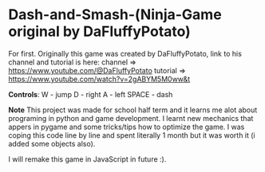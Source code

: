 # Dash-and-Smash-(Ninja-Game original by DaFluffyPotato)
For first. Originally this game was created by DaFluffyPotato, link to his channel and tutorial is here:
channel => https://www.youtube.com/@DaFluffyPotato
tutorial => https://www.youtube.com/watch?v=2gABYM5M0ww&t

**Controls**:
W - jump
D - right
A - left
SPACE - dash

**Note**
This project was made for school half term and it learns me alot about programing in python and game development. 
I learnt new mechanics that appers in pygame and some tricks/tips how to optimize the game.
I was coping this code line by line and spent literally 1 month but it was worth it (i added some objects also).

I will remake this game in JavaScript in future :).
